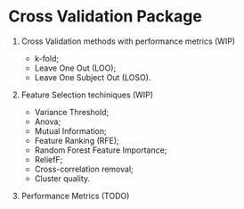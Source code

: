 # Cross Validation Package

1. Cross Validation methods with performance metrics (WIP)
    * k-fold;
    * Leave One Out (LOO);
    * Leave One Subject Out (LOSO).

2. Feature Selection techiniques (WIP)
    * Variance Threshold;
    * Anova;
    * Mutual Information;
    * Feature Ranking (RFE);
    * Random Forest Feature Importance;
    * ReliefF;
    * Cross-correlation removal;
    * Cluster quality.

3. Performance Metrics (TODO)
    
